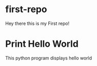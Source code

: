 # first-repo
Hey there this is my First repo!

# Print Hello World

This python program displays hello world
